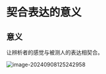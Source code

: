 # 契合表达的意义

## 意义

让辨析者的感觉与被测人的表达相契合。

![image-20240908125242958](./../../TyporaImage/MicroExpression/image-20240908125242958.png)